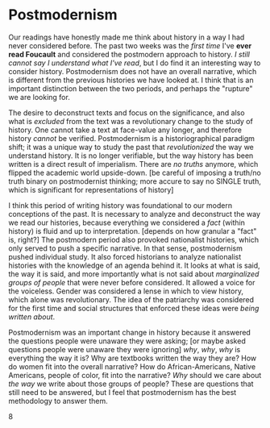 # Postmodernism 

Our readings have honestly made me think about history in a way I had never considered before.  The past two weeks was the *first time* I've **ever read Foucault** and considered the postmodern approach to history. *I still cannot say I understand what I've read*, but I do find it an interesting way to consider history. Postmodernism does not have an overall narrative, which is different from the previous histories we have looked at. I think that is an important distinction between the two periods, and perhaps the "rupture" we are looking for. 

The desire to deconstruct texts and focus on the significance, and also what is *excluded* from the text was a revolutionary change to the study of history. One cannot take a text at face-value any longer, and therefore history *cannot* be verified. Postmodernism is a historiographical paradigm shift; it was a unique way to study the past that *revolutionized* the way we understand history. It is no longer verifiable,  but the way history has been written is a direct result of imperialism. There are *no truths* anymore, which flipped the academic world upside-down. [be careful of imposing a truth/no truth binary on postmodernist thinking; more accure to say no SINGLE truth, which is significant for representations of history]

I think this period of writing history was foundational to our modern conceptions of the past. It is necessary to analyze and deconstruct the way we read our histories, because everything we considered a *fact* (within history) is fluid and up to interpretation. [depends on how granular a "fact" is, right?] The postmodern period also provoked nationalist histories, which only served to push a specific narrative. In that sense, postmodernism pushed individual study. It also forced historians to analyze nationalist histories with the knowledge of an agenda behind it. It looks at what is said, the way it is said, and more importantly what is not said about *marginalized groups of people* that were never before considered. It allowed a voice for the voiceless. Gender was considered a lense in which to view history, which alone was revolutionary. The idea of the patriarchy was considered for the first time and social structures that enforced these ideas were *being written about*. 

Postmodernism was an important change in history because it answered the questions people were unaware they were asking; [or maybe asked questions people were unaware they were ignoring] *why*, *why*, *why* is everything the way it is? Why are textbooks written the way they are? How do women fit into the overall narrative? How do African-Americans, Native Americans, people of color, fit into the narrative? *Why* should we care about *the way* we write about those groups of people? 
These are questions that still need to be answered, but I feel that postmodernism has the best methodology to answer them. 

8
